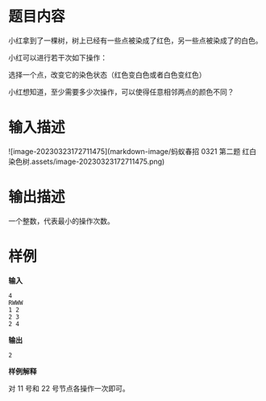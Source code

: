 # 题目内容

小红拿到了一棵树，树上已经有一些点被染成了红色，另一些点被染成了的白色。

小红可以进行若干次如下操作：

选择一个点，改变它的染色状态（红色变白色或者白色变红色）

小红想知道，至少需要多少次操作，可以使得任意相邻两点的颜色不同？

# 输入描述

![image-20230323172711475](markdown-image/蚂蚁春招 0321 第二题 红白染色树.assets/image-20230323172711475.png)

# 输出描述

一个整数，代表最小的操作次数。

# 样例

**输入**

```none
4
RWWW
1 2
2 3
2 4
```

**输出**

```none
2
```



**样例解释**

对 11 号和 22 号节点各操作一次即可。














